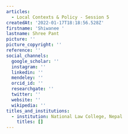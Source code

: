 ```yaml
---
articles:
  - Local Contexts & Policy - Session 5
createdAt: '2022-01-17T18:18:56.528Z'
firstname: 'Shiwanee '
lastname: Shree Pant
picture: ''
picture_copyright: ''
reference: ''
social_channels:
  google_scholar: ''
  instagram: ''
  linkedin: ''
  mendeley: ''
  orcid_id: ''
  researchgate: ''
  twitter: ''
  website: ''
  wikipedia: ''
titles_and_institutions:
  - institution: National Law College, Nepal
    titles: []
---
```

